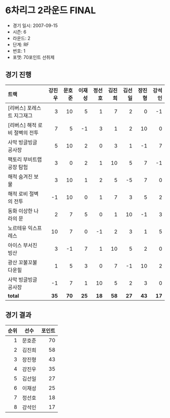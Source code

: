 # 6차리그 2라운드 FINAL

- 경기 일시: 2007-09-15
- 시즌: 6
- 라운드: 2
- 단계: RF
- 번호: 1
- 포맷: 70포인트 선취제





## 경기 진행

| 트랙 | 강진우 | 문호준 | 이재성 | 정선호 | 김진희 | 김선일 | 장진형 | 강석인 |
|:---|---:|---:|---:|---:|---:|---:|---:|---:|
| [리버스] 포레스트 지그재그 | 3 | 10 | 5 | 1 | 7 | 2 | 0 | -1 |
| [리버스] 해적 로비 절벽의 전투 | 7 | 5 | -1 | 3 | 1 | 2 | 10 | 0 |
| 사막 빙글빙글 공사장 | 5 | 10 | 2 | 0 | 3 | 1 | -1 | 7 |
| 팩토리 부비트랩 공장 탐험 | 3 | 0 | 2 | 1 | 10 | 5 | 7 | -1 |
| 해적 숨겨진 보물 | 3 | 10 | 1 | 2 | 5 | -5 | 7 | 0 |
| 해적 로비 절벽의 전투 | -1 | 10 | 0 | 1 | 7 | 3 | 5 | 2 |
| 동화 이상한 나라의 문 | 2 | 7 | 5 | 0 | 1 | 10 | -1 | 3 |
| 노르테유 익스프레스 | 10 | 7 | 0 | -1 | 2 | 3 | 1 | 5 |
| 아이스 부서진 빙산 | 3 | -1 | 7 | 1 | 10 | 5 | 2 | 0 |
| 광산 꼬불꼬불 다운힐 | 1 | 5 | 3 | 0 | 7 | -1 | 10 | 2 |
| 사막 빙글빙글 공사장 | -1 | 7 | 1 | 10 | 5 | 2 | 3 | 0 |
| __total__ | __35__ | __70__ | __25__ | __18__ | __58__ | __27__ | __43__ | __17__ |




## 경기 결과

| 순위 | 선수 | 포인트 |
|---:|:---:|---:|
| 1 | 문호준 | 70 |
| 2 | 김진희 | 58 |
| 3 | 장진형 | 43 |
| 4 | 강진우 | 35 |
| 5 | 김선일 | 27 |
| 6 | 이재성 | 25 |
| 7 | 정선호 | 18 |
| 8 | 강석인 | 17 |

